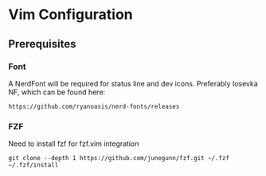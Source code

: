 # Vim Configuration

## Prerequisites

### Font
A NerdFont will be required for status line and dev icons.
Preferably Iosevka NF, which can be found here:
```
https://github.com/ryanoasis/nerd-fonts/releases
```

### FZF
Need to install fzf for fzf.vim integration
```
git clone --depth 1 https://github.com/junegunn/fzf.git ~/.fzf
~/.fzf/install
```
